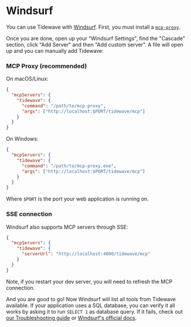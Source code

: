 # Windsurf

You can use Tidewave with [Windsurf](https://windsurf.com/). First, you must
install a [`mcp-proxy`](../guides/mcp_proxy.md).

Once you are done, open up your "Windsurf Settings", find the "Cascade" section,
click "Add Server" and then "Add custom server". A file will open up and you can
manually add Tidewave:

<!-- tabs-open -->

### MCP Proxy (recommended)

On macOS/Linux:

```json
{
  "mcpServers": {
    "tidewave": {
      "command": "/path/to/mcp-proxy",
      "args": ["http://localhost:$PORT/tidewave/mcp"]
    }
  }
}
```

On Windows:

```json
{
  "mcpServers": {
    "tidewave": {
      "command": "/path/to/mcp-proxy.exe",
      "args": ["http://localhost:$PORT/tidewave/mcp"]
    }
  }
}
```

Where `$PORT` is the port your web application is running on.

### SSE connection

Windsurf also supports MCP servers through SSE:

```json
{
  "mcpServers": {
    "tidewave": {
      "serverUrl": "http://localhost:4000/tidewave/mcp"
    }
  }
}
```

Note, if you restart your dev server, you will need to refresh the MCP connection.

<!-- tabs-close -->

And you are good to go! Now Windsurf will list all tools from Tidewave
available. If your application uses a SQL database, you can verify it
all works by asking it to run `SELECT 1` as database query.
If it fails, check out [our Troubleshooting guide](troubleshooting.md)
or [Windsurf's official docs](https://docs.windsurf.com/windsurf/mcp#configuring-mcp).


